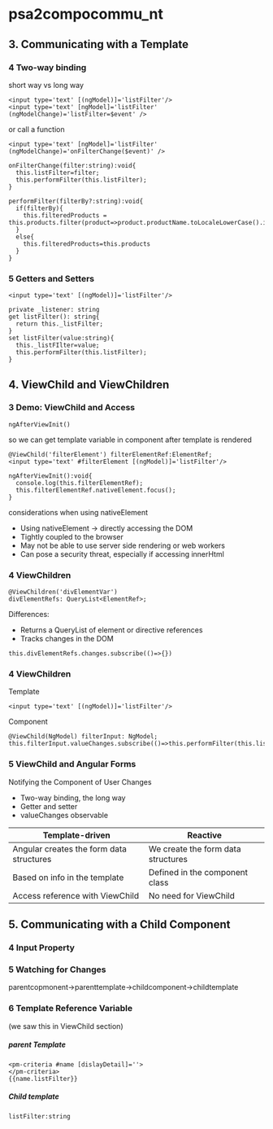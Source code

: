 # psa2compocommu_nt

## 3. Communicating with a Template
### 4 Two-way binding
short way vs long way
```
<input type='text' [(ngModel)]='listFilter'/>
<input type='text' [ngModel]='listFilter' (ngModelChange)='listFilter=$event' />
```
or call a function
```
<input type='text' [ngModel]='listFilter' (ngModelChange)='onFilterChange($event)' />
```
```
onFilterChange(filter:string):void{
  this.listFilter=filter;
  this.performFilter(this.listFilter);
}

performFilter(filterBy?:string):void{
  if(filterBy){
    this.filteredProducts = this.products.filter(product=>product.productName.toLocaleLowerCase().index!=-1;
  }
  else{
    this.filteredProducts=this.products
  }
}
```

### 5 Getters and Setters
```
<input type='text' [(ngModel)]='listFilter'/>
```
```
private _listener: string
get listFilter(): string{
  return this._listFilter;
}
set listFilter(value:string){
  this._listFIlter=value;
  this.performFilter(this.listFilter);
}
```

## 4. ViewChild and ViewChildren
### 3 Demo: ViewChild and Access
```
ngAfterViewInit()
```
so we can get template variable in component after template is rendered

```
@ViewChild('filterElement') filterElementRef:ElementRef;
<input type='text' #filterElement [(ngModel)]='listFilter'/>
```
```
ngAfterViewInit():void{
  console.log(this.filterElementRef);
  this.filterElementRef.nativeElement.focus();
}

```
considerations when using nativeElement
- Using nativeElement -> directly accessing the DOM
- Tightly coupled to the browser
- May not be able to use server side rendering or web workers
- Can pose a security threat, especially if accessing innerHtml


### 4 ViewChildren
```
@ViewChildren('divElementVar')
divElementRefs: QueryList<ElementRef>;
```
Differences:
- Returns a QueryList of element or directive references
- Tracks changes in the DOM
```
this.divElementRefs.changes.subscribe(()=>{})
```

### 4 ViewChildren
Template
```
<input type='text' [(ngModel)]='listFilter'/>
```
Component
```
@ViewChild(NgModel) filterInput: NgModel;
this.filterInput.valueChanges.subscribe(()=>this.performFilter(this.listFilter)):
```

### 5 ViewChild and Angular Forms
Notifying the Component of User Changes
- Two-way binding, the long way
- Getter and setter
- valueChanges observable  

Template-driven | Reactive
---|---
Angular creates the form data structures|We create the form data structures
Based on info in the template|Defined in the component class
Access reference with ViewChild|No need for ViewChild


## 5. Communicating with a Child Component
### 4 Input Property

### 5 Watching for Changes
parentcopmonent->parenttemplate->childcomponent->childtemplate



### 6 Template Reference Variable
(we saw this in ViewChild section)
##### parent Template
```
<pm-criteria #name [dislayDetail]=''>
</pm-criteria>
{{name.listFilter}}
```
##### Child template
```
listFilter:string
```
